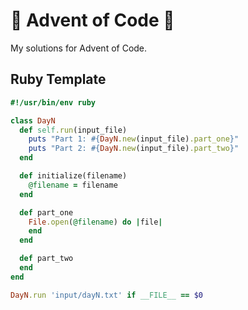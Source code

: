 🎄 Advent of Code 🎄
====================

My solutions for Advent of Code.

Ruby Template
------------------

```ruby
#!/usr/bin/env ruby

class DayN
  def self.run(input_file)
    puts "Part 1: #{DayN.new(input_file).part_one}"
    puts "Part 2: #{DayN.new(input_file).part_two}"
  end

  def initialize(filename)
    @filename = filename
  end

  def part_one
    File.open(@filename) do |file|
    end
  end

  def part_two
  end
end

DayN.run 'input/dayN.txt' if __FILE__ == $0
```

